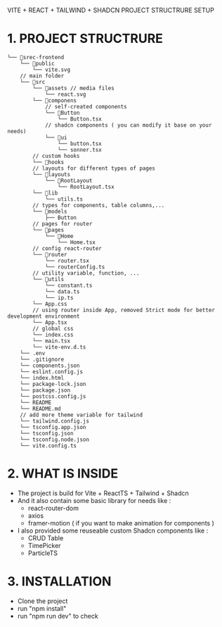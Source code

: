 VITE + REACT + TAILWIND + SHADCN PROJECT STRUCTRURE SETUP

# 1. PROJECT STRUCTRURE

```
└── 📁srec-frontend
    └── 📁public
        └── vite.svg
    // main folder
    └── 📁src 
        └── 📁assets // media files
            └── react.svg
        └── 📁componens 
            // self-created components
            └── 📁Button
                └── Button.tsx
            // shadcn components ( you can modify it base on your needs)
            └── 📁ui
                └── button.tsx
                └── sonner.tsx
        // custom hooks
        └── 📁hooks
        // layouts for different types of pages
        └── 📁layouts
            └── 📁RootLayout
                └── RootLayout.tsx
        └── 📁lib
            └── utils.ts
        // types for components, table columns,...
        └── 📁models
            ├── Button
        // pages for router 
        └── 📁pages
            └── 📁Home
                └── Home.tsx
        // config react-router
        └── 📁router
            └── router.tsx
            └── routerConfig.ts
        // utility variable, function, ...
        └── 📁utils
            └── constant.ts
            └── data.ts
            └── ip.ts
        └── App.css
        // using router inside App, removed Strict mode for better development environment
        └── App.tsx
        // global css
        └── index.css
        └── main.tsx
        └── vite-env.d.ts
    └── .env
    └── .gitignore
    └── components.json
    └── eslint.config.js
    └── index.html
    └── package-lock.json
    └── package.json
    └── postcss.config.js
    └── README
    └── README.md
    // add more theme variable for tailwind
    └── tailwind.config.js
    └── tsconfig.app.json
    └── tsconfig.json
    └── tsconfig.node.json
    └── vite.config.ts
```

# 2. WHAT IS INSIDE
- The project is build for Vite + ReactTS + Tailwind + Shadcn
- And it also contain some basic library for needs like :
    - react-router-dom
    - axios 
    - framer-motion ( if you want to make animation for components )
- I also provided some reuseable custom Shadcn components like :
    - CRUD Table
    - TimePicker
    - ParticleTS

# 3. INSTALLATION 
- Clone the project
- run "npm install"
- run "npm run dev" to check


